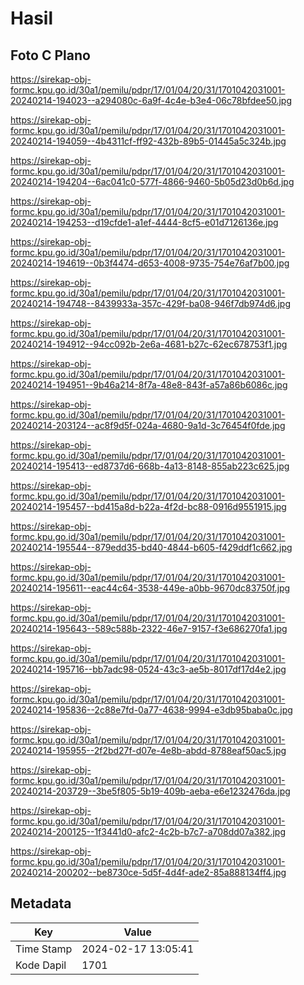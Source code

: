 # Hasil

## Foto C Plano

https://sirekap-obj-formc.kpu.go.id/30a1/pemilu/pdpr/17/01/04/20/31/1701042031001-20240214-194023--a294080c-6a9f-4c4e-b3e4-06c78bfdee50.jpg

https://sirekap-obj-formc.kpu.go.id/30a1/pemilu/pdpr/17/01/04/20/31/1701042031001-20240214-194059--4b4311cf-ff92-432b-89b5-01445a5c324b.jpg

https://sirekap-obj-formc.kpu.go.id/30a1/pemilu/pdpr/17/01/04/20/31/1701042031001-20240214-194204--6ac041c0-577f-4866-9460-5b05d23d0b6d.jpg

https://sirekap-obj-formc.kpu.go.id/30a1/pemilu/pdpr/17/01/04/20/31/1701042031001-20240214-194253--d19cfde1-a1ef-4444-8cf5-e01d7126136e.jpg

https://sirekap-obj-formc.kpu.go.id/30a1/pemilu/pdpr/17/01/04/20/31/1701042031001-20240214-194619--0b3f4474-d653-4008-9735-754e76af7b00.jpg

https://sirekap-obj-formc.kpu.go.id/30a1/pemilu/pdpr/17/01/04/20/31/1701042031001-20240214-194748--8439933a-357c-429f-ba08-946f7db974d6.jpg

https://sirekap-obj-formc.kpu.go.id/30a1/pemilu/pdpr/17/01/04/20/31/1701042031001-20240214-194912--94cc092b-2e6a-4681-b27c-62ec678753f1.jpg

https://sirekap-obj-formc.kpu.go.id/30a1/pemilu/pdpr/17/01/04/20/31/1701042031001-20240214-194951--9b46a214-8f7a-48e8-843f-a57a86b6086c.jpg

https://sirekap-obj-formc.kpu.go.id/30a1/pemilu/pdpr/17/01/04/20/31/1701042031001-20240214-203124--ac8f9d5f-024a-4680-9a1d-3c76454f0fde.jpg

https://sirekap-obj-formc.kpu.go.id/30a1/pemilu/pdpr/17/01/04/20/31/1701042031001-20240214-195413--ed8737d6-668b-4a13-8148-855ab223c625.jpg

https://sirekap-obj-formc.kpu.go.id/30a1/pemilu/pdpr/17/01/04/20/31/1701042031001-20240214-195457--bd415a8d-b22a-4f2d-bc88-0916d9551915.jpg

https://sirekap-obj-formc.kpu.go.id/30a1/pemilu/pdpr/17/01/04/20/31/1701042031001-20240214-195544--879edd35-bd40-4844-b605-f429ddf1c662.jpg

https://sirekap-obj-formc.kpu.go.id/30a1/pemilu/pdpr/17/01/04/20/31/1701042031001-20240214-195611--eac44c64-3538-449e-a0bb-9670dc83750f.jpg

https://sirekap-obj-formc.kpu.go.id/30a1/pemilu/pdpr/17/01/04/20/31/1701042031001-20240214-195643--589c588b-2322-46e7-9157-f3e686270fa1.jpg

https://sirekap-obj-formc.kpu.go.id/30a1/pemilu/pdpr/17/01/04/20/31/1701042031001-20240214-195716--bb7adc98-0524-43c3-ae5b-8017df17d4e2.jpg

https://sirekap-obj-formc.kpu.go.id/30a1/pemilu/pdpr/17/01/04/20/31/1701042031001-20240214-195836--2c88e7fd-0a77-4638-9994-e3db95baba0c.jpg

https://sirekap-obj-formc.kpu.go.id/30a1/pemilu/pdpr/17/01/04/20/31/1701042031001-20240214-195955--2f2bd27f-d07e-4e8b-abdd-8788eaf50ac5.jpg

https://sirekap-obj-formc.kpu.go.id/30a1/pemilu/pdpr/17/01/04/20/31/1701042031001-20240214-203729--3be5f805-5b19-409b-aeba-e6e1232476da.jpg

https://sirekap-obj-formc.kpu.go.id/30a1/pemilu/pdpr/17/01/04/20/31/1701042031001-20240214-200125--1f3441d0-afc2-4c2b-b7c7-a708dd07a382.jpg

https://sirekap-obj-formc.kpu.go.id/30a1/pemilu/pdpr/17/01/04/20/31/1701042031001-20240214-200202--be8730ce-5d5f-4d4f-ade2-85a888134ff4.jpg


## Metadata

| Key        | Value               |
| ---------- | ------------------- |
| Time Stamp | 2024-02-17 13:05:41 |
| Kode Dapil | 1701                |



